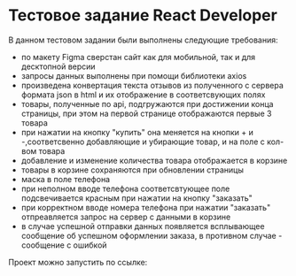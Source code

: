 # Тестовое задание React Developer

В данном тестовом задании были выполнены следующие требования:

- по макету Figma сверстан сайт как для мобильной, так и для десктопной версии
- запросы данных выполнены при помощи библиотеки axios
- произведена конвертация текста отзывов из полученного с сервера формата json в html и их отображение в соответсвующих полях
- товары, полученные по api, подгружаются при достижении конца страницы, при этом на первой странице отображаются первые 3 товара
- при нажатии на кнопку "купить" она меняется на кнопки + и -,соответсвенно добавляющие и убирающие товар, и на поле с кол-вом товара
- добавление и изменение количества товара отображается в корзине
- товары в корзине сохраняются при обновлении страницы
- маска в поле телефона
- при неполном вводе телефона соответсвтующее поле подсвечивается красным при нажатии на кнопку "заказать"
- при корректном вводе номера телефона при нажатии "заказать" отпреавляется запрос на сервер с данными в корзине
- в случае успешной отправки данных появляется всплывающее сообщение об успешном оформлении заказа, в противном случае - сообщение с ошибкой

Проект можно запустить по ссылке: 
